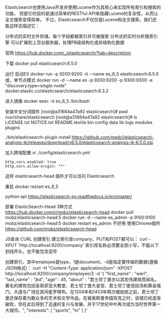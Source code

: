 Elasticsearch也使用Java开发并使用Lucene作为其核心来实现所有索引和搜索的功能，
但是它的目的是通过简单的RESTful API来隐藏Lucene的复杂性，从而让全文搜索变得简单。
不过，Elasticsearch不仅仅是Lucene和全文搜索，我们还能这样去描述它：

分布式的实时文件存储，每个字段都被索引并可被搜索
分布式的实时分析搜索引擎
可以扩展到上百台服务器，处理PB级结构化或非结构化数据

官网 https://hub.docker.com/_/elasticsearch/?tab=description

下载
docker pull elasticsearch:6.5.0

运行 启动ES
docker run -p 9200:9200 -it --name es_6_5 elasticsearch:6.5.0
或，单节点模式
docker run -d --name es -p 9200:9200 -p 9300:9300 -e "discovery.type=single-node" docker.elastic.co/elasticsearch/elasticsearch:6.3.2


进入镜像
docker exec -it es_6_5 /bin/bash

安装中文分词插件
[root@a31684a47a92 elasticsearch]# pwd
/usr/share/elasticsearch
[root@a31684a47a92 elasticsearch]# ls
LICENSE.txt  NOTICE.txt  README.textile  bin  config  data  lib  logs  modules  plugins

./bin/elasticsearch-plugin install https://github.com/medcl/elasticsearch-analysis-ik/releases/download/v6.5.0/elasticsearch-analysis-ik-6.5.0.zip

加入跨域配置
vi ./config/elasticsearch.yml 
```
http.cors.enabled: true
http.cors.allow-origin: "*"
```
这样 elasticsearch-head 插件才可以访问 Elasticsearch

重启
docker restart es_6_5

python api
https://elasticsearch-py.readthedocs.io/en/master/


部署 ElasticSearch-Head
3种方式
https://hub.docker.com/r/mobz/elasticsearch-head
docker pull mobz/elasticsearch-head:5
docker run -d --name es_admin -p 9100:9100 mobz/elasticsearch-head:5
docker restart es_admin 
不好用
使用Chrome插件
https://github.com/mobz/elasticsearch-head

JS查询
CURL 
创建索引
建立索引库company，PUT和POST都可以：
curl -XPUT 'http://localhost:9200/company'
索引库名称必须要全部小写，不能以下划线开头，也不能包含逗号

创建索引，其中employee是type，1是document，-d是指定要传输的数据(遵循JSON格式)：
curl -H "Content-Type: application/json" -XPOST http://localhost:9200/company/employee/2 -d '{
"first_name" : "werl",
"last_name" : "jkd",
"age" : 45,
"about" : "君士坦丁堡亦以其宏伟建筑而闻名。著名的建筑包括圣索菲亚大教堂、君士坦丁堡大皇宫、君士坦丁堡竞技场和黄金城门，大道与广场在其间星罗棋布。在1204年和1453年两次被劫掠之前，君士坦丁堡还保存着为数众多的艺术和文学作品。在被奥斯曼帝国攻克之时，该城已经逐渐破败，但在此后得到了迅速的复兴与发展，并于17世纪中叶再次成为当时世界第一大城市。",
"interests": [ "sports", "tv" ]
}'


